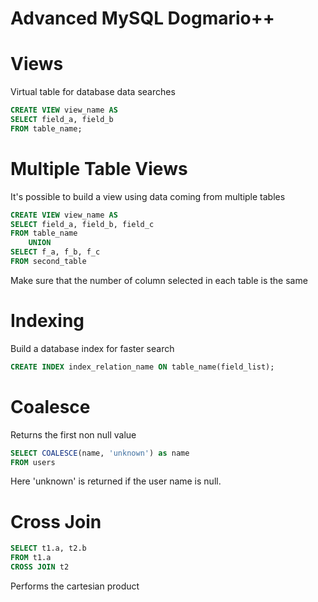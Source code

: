 # Advanced MySQL Dogmario++

# Views
Virtual table for database data searches
```sql
CREATE VIEW view_name AS
SELECT field_a, field_b
FROM table_name;
```


# Multiple Table Views
It's possible to build a view using data coming from multiple tables
```sql
CREATE VIEW view_name AS
SELECT field_a, field_b, field_c
FROM table_name
    UNION
SELECT f_a, f_b, f_c
FROM second_table
```
Make sure that the number of column selected in each table is the same


# Indexing
Build a database index for faster search
```sql
CREATE INDEX index_relation_name ON table_name(field_list);
```

# Coalesce
Returns the first non null value
```sql
SELECT COALESCE(name, 'unknown') as name
FROM users
```
Here 'unknown' is returned if the user name is null.


# Cross Join
```sql
SELECT t1.a, t2.b
FROM t1.a
CROSS JOIN t2
```
Performs the cartesian product

